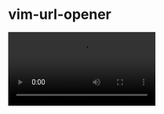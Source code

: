 # vim-url-opener

<video src="https://github.com/sderev/sderev.com/blob/b9ae58a1dd3f3a1a57c43e0aaae296193e85c737/posts/vim-url-opener/videos/demo_extract_and_open_nearest_url.mp4"/>

This is **not a plugin**, but a set of Unix filters following the philosophy: "Do one thing and do it well."

It allows you to open URLs in your web browser from Vim. As such, there is no automated installation process. You will need to manually install the scripts and configuration. But don't worry, it's very simple and takes less than a minute.

I created [a small blog post on my website](https://sderev.com/posts/vim-url-opener) that more or less repeats what's written here, but with more details.

## Usage

To open a URL in your web browser, just place the cursor near the URL and press `gx`. There is no need to have your cursor exactly under the URL.
You can customize the keybind, but it uses `gx` by default.

## Get the Files

**Either by cloning the repository:**

```bash
git clone https://github.com/sderev/vim-url-opener.git
```

**Or by downloading the files directly:**

```bash
curl -O https://raw.githubusercontent.com/sderev/vim-url-opener/main/scripts/extract_nearest_url && \
curl -O https://raw.githubusercontent.com/sderev/vim-url-opener/main/scripts/add_this_to_your_vimrc.txt && \
curl -O https://raw.githubusercontent.com/sderev/vim-url-opener/main/scripts/brave
```

## Installation and Configuration

1. Copy the `extract_nearest_url` script to a directory in your `PATH`. For example: `~/usr/local/bin`.
1. Copy the `brave` script to a directory in your `PATH`.
1. Edit the `brave` script and replace the path to your own web browser.
    * Rename the script to match the name of your web browser.
    * You will also now be able to open URLs in your web browser from your terminal: `brave https://example.com`.
1. Add the content of `add_this_to_your_vimrc.txt` to your `.vimrc`.
    * Change the `brave` command to the name of the script you created in step 3.
    * Change the keybind if you want to use something other than `gx`.

**That's it.**
